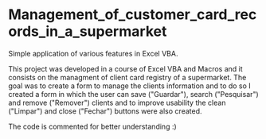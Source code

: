 # Management_of_customer_card_records_in_a_supermarket

Simple application of various features in Excel VBA.

This project was developed in a course of Excel VBA and Macros and it consists on the managment of client card registry of a supermarket.
The goal was to create a form to manage the clients information and to do so I created a form in which the user can save ("Guardar"), search ("Pesquisar") and remove ("Remover") clients and to improve usability the clean ("Limpar") and close ("Fechar") buttons were also created.

The code is commented for better understanding :)
